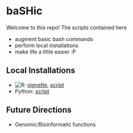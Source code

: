 # baSHic

Welcome to this repo! The scripts contained here 

* augment basic bash commands
* perform local installations
* make life a little easier :P

## Local Installations

* ![R](https://img.shields.io/badge/R-%23276DC3.svg?style=square&logo=r&logoColor=pink): [vignette](https://github.com/pllittle/baSHic/blob/main/vignettes/local_R.md), [script](https://github.com/pllittle/baSHic/blob/main/scripts/linux_R.sh)
* Python: [script](https://github.com/pllittle/baSHic/blob/main/scripts/linux_python.sh)

## Future Directions

* Genomic/Bioinformatic functions


